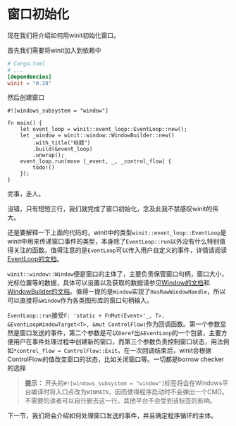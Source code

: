 # 窗口初始化

现在我们将介绍如何用winit初始化窗口。

首先我们需要将winit加入到依赖中

```toml
# Cargo.toml
# ...
[dependencies]
winit = "0.28"
```

然后创建窗口

```rust,no_run
#![windows_subsystem = "window"]

fn main() {
    let event_loop = winit::event_loop::EventLoop::new();
    let _window = winit::window::WindowBuilder::new()
        .with_title("标题")
        .build(&event_loop)
        .unwrap();
    event_loop.run(move |_event, _, _control_flow| {
        todo!()
    });
}
```

完事，走人。

没错，只有短短三行，我们就完成了窗口初始化，念及此我不禁感叹winit的伟大。

还是要解释一下上面的代码的，winit中的类型`winit::event_loop::EventLoop`是winit中用来传递窗口事件的类型，本身除了`EventLoop::run`以外没有什么特别值得关注的函数。值得注意的是`EventLoop`可以传入用户自定义的事件，详情请阅读[EventLoop的文档](https://docs.rs/winit/latest/winit/event_loop/struct.EventLoop.html)。

`winit::window::Window`便是窗口的主体了，主要负责保管窗口句柄，窗口大小，光标位置等的数据，具体可以设置以及获取的数据请参见[Window的文档](https://docs.rs/winit/latest/winit/window/struct.Window.html)和[WindowBuilder的文档](https://docs.rs/winit/latest/winit/window/struct.WindowBuilder.html)。值得一提的是`Window`实现了`HasRawWindowHandle`，所以可以直接将`&Window`作为各类图形库的窗口句柄输入。

`EventLoop::run`接受`F: 'static + FnMut(Event<'_, T>, &EventLoopWindowTarget<T>, &mut ControlFlow)`作为回调函数。第一个参数显然是窗口发送的事件，第二个参数是可以`Deref`出`&EventLoop`的一个包装，主要方便用户在事件处理过程中创建新的窗口，而第三个参数负责控制窗口状态，用法例如`*control_flow = ControlFlow::Exit`。在一次回调结束后，winit会根据ControlFlow的值改变窗口的状态，比如关闭窗口等。<mask>一切都是borrow checker的选择</mask>

> **提示：** 开头的`#![windows_subsystem = "window"]`标签将会在Windows平台编译时将入口点改为`WINMAIN`，因而使得程序启动时不会弹出一个CMD。不需要的读者可以自行删去这一行。其他平台不会受到该标签的影响。

下一节，我们将会介绍如何处理窗口发送的事件，并且确定程序循环的主体。
